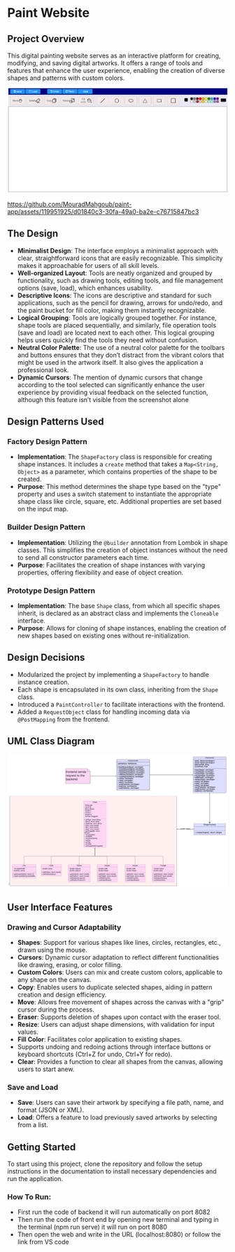# Paint Website
## Project Overview
This digital painting website serves as an interactive platform for creating, modifying, and saving digital artworks. It offers a range of tools and features that enhance the user experience, enabling the creation of diverse shapes and patterns with custom colors.

![Untitled](assets/Untitled.png)

https://github.com/MouradMahgoub/paint-app/assets/119951925/d01840c3-30fa-49a0-ba2e-c76715847bc3


## The Design

- **Minimalist Design**: The interface employs a minimalist approach with clear, straightforward icons that are easily recognizable. This simplicity makes it approachable for users of all skill levels.
- **Well-organized Layout**: Tools are neatly organized and grouped by functionality, such as drawing tools, editing tools, and file management options (save, load), which enhances usability.
- **Descriptive Icons**: The icons are descriptive and standard for such applications, such as the pencil for drawing, arrows for undo/redo, and the paint bucket for fill color, making them instantly recognizable.
- **Logical Grouping**: Tools are logically grouped together. For instance, shape tools are placed sequentially, and similarly, file operation tools (save and load) are located next to each other. This logical grouping helps users quickly find the tools they need without confusion.
- **Neutral Color Palette**: The use of a neutral color palette for the toolbars and buttons ensures that they don’t distract from the vibrant colors that might be used in the artwork itself. It also gives the application a professional look.
- **Dynamic Cursors**: The mention of dynamic cursors that change according to the tool selected can significantly enhance the user experience by providing visual feedback on the selected function, although this feature isn’t visible from the screenshot alone

## Design Patterns Used

### Factory Design Pattern

- **Implementation**: The `ShapeFactory` class is responsible for creating shape instances. It includes a `create` method that takes a `Map<String, Object>` as a parameter, which contains properties of the shape to be created.
- **Purpose**: This method determines the shape type based on the "type" property and uses a switch statement to instantiate the appropriate shape class like circle, square, etc. Additional properties are set based on the input map.

### Builder Design Pattern

- **Implementation**: Utilizing the `@builder` annotation from Lombok in shape classes. This simplifies the creation of object instances without the need to send all constructor parameters each time.
- **Purpose**: Facilitates the creation of shape instances with varying properties, offering flexibility and ease of object creation.

### Prototype Design Pattern

- **Implementation**: The base `Shape` class, from which all specific shapes inherit, is declared as an abstract class and implements the `Cloneable` interface.
- **Purpose**: Allows for cloning of shape instances, enabling the creation of new shapes based on existing ones without re-initialization.

## Design Decisions

- Modularized the project by implementing a `ShapeFactory` to handle instance creation.
- Each shape is encapsulated in its own class, inheriting from the `Shape` class.
- Introduced a `PaintController` to facilitate interactions with the frontend.
- Added a `RequestObject` class for handling incoming data via `@PostMapping` from the frontend.

## UML Class Diagram

![Untitled](assets/Untitled1.png)

## User Interface Features

### Drawing and Cursor Adaptability

- **Shapes**: Support for various shapes like lines, circles, rectangles, etc., drawn using the mouse.
- **Cursors**: Dynamic cursor adaptation to reflect different functionalities like drawing, erasing, or color filling.
- **Custom Colors**: Users can mix and create custom colors, applicable to any shape on the canvas.
- **Copy**: Enables users to duplicate selected shapes, aiding in pattern creation and design efficiency.
- **Move**: Allows free movement of shapes across the canvas with a "grip" cursor during the process.
- **Eraser**: Supports deletion of shapes upon contact with the eraser tool.
- **Resize**: Users can adjust shape dimensions, with validation for input values.
- **Fill Color**: Facilitates color application to existing shapes.
- Supports undoing and redoing actions through interface buttons or keyboard shortcuts (Ctrl+Z for undo, Ctrl+Y for redo).
- **Clear**: Provides a function to clear all shapes from the canvas, allowing users to start anew.

### Save and Load

- **Save**: Users can save their artwork by specifying a file path, name, and format (JSON or XML).
- **Load**: Offers a feature to load previously saved artworks by selecting from a list.

## Getting Started

To start using this project, clone the repository and follow the setup instructions in the documentation to install necessary dependencies and run the application.

### How To Run:

- First run the code of backend it will run automatically on port 8082
- Then run the code of front end by opening new terminal and typing in the terminal (npm
run serve) it will run on port 8080
- Then open the web and write in the URL (localhost:8080) or follow the link from VS
code
